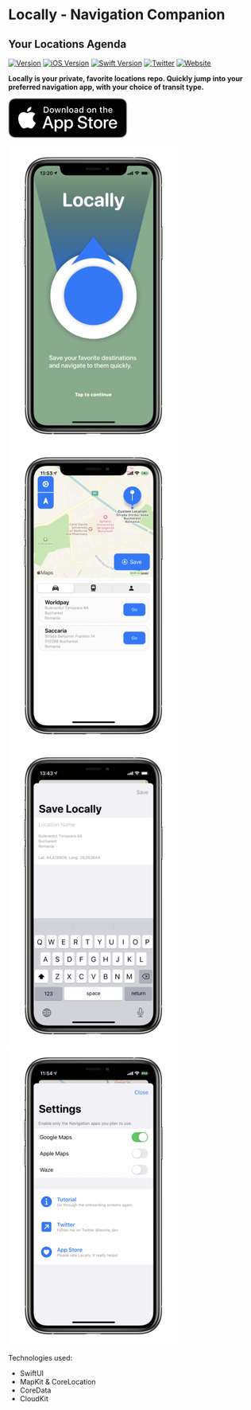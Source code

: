 # Locally - Navigation Companion
## Your Locations Agenda


[![Version](https://img.shields.io/badge/version-1.0-yellow.svg)](https://github.com/leontedev/Locally)
[![iOS Version](https://img.shields.io/badge/iOS-13.0+-red.svg)](https://github.com/leontedev/Locally)
[![Swift Version](https://img.shields.io/badge/Swift-5.1-brightgreen.svg)](https://github.com/leontedev/Locally)
[![Twitter](https://img.shields.io/badge/Twitter-@leonte_dev-blue.svg?style=flat)](https://twitter.com/leonte_dev)
[![Website](https://img.shields.io/badge/Web-leonte.dev-lightgrey.svg?style=flat)](https://www.leonte.dev)

**Locally is your private, favorite locations repo. Quickly jump into your preferred navigation app, with your choice of transit type.**

[![Download App Store](./download.svg)](https://apps.apple.com/ro/app/locally-navigation-companion/id1488488997)

![](onboard_s.png) ![](main_s.png) ![](add_s.png) ![](settings_s.png)

Technologies used: 
- SwiftUI
- MapKit & CoreLocation
- CoreData
- CloudKit
